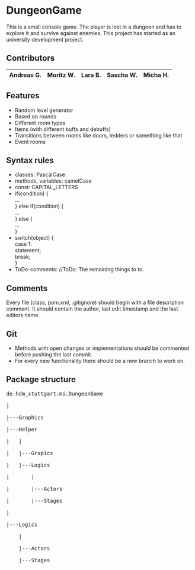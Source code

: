 # DungeonGame
This is a small console game. The player is lost in a dungeon and 
has to explore it and survive against enemies.
This project has started as an university development project.

## Contributors
Andreas G. | Moritz W. | Lara B. | Sascha W. | Micha H.
---------- | --------- | ------- | --------- | ---------

## Features
* Random level generator
* Based on rounds
* Different room types
* Items (with different buffs and debuffs)
* Transitions between rooms like doors, ledders or something like that
* Event rooms

## Syntax rules
* classes: PascalCase
* methods, variables: camelCase
* const: CAPITAL_LETTERS
* if(condition) {<br/>
	...<br/>
  } else if(condition) {<br/>
	...<br/>
  } else {<br/>
	...<br/>
  }
* switch(object) {<br/>
	case 1:<br/>
		statement;<br/>
		break;<br/>
  }<br/>
* ToDo-comments: //ToDo: The remaining things to to.

## Comments
Every file (class, pom.xml, .gitignore) should begin with a file description comment. 
It should contain the author, last edit timestamp and the last editors name.

## Git
* Methods with open changes or implementations should be commented before pushing 
the last commit.
* For every new functionality there should be a new branch to work on.

## Package structure
<pre>
de.hdm_stuttgart.mi.DungeonGame<br>
|<br>
|---Graphics<br>
|---Helper<br>
|   |<br>
|   |---Grapics<br>
|   |---Logics<br>
|       |<br>
|       |---Actors<br>
|       |---Stages<br>
|<br>
|---Logics<br>
    |<br>
    |---Actors<br>
    |---Stages<br>
</pre>